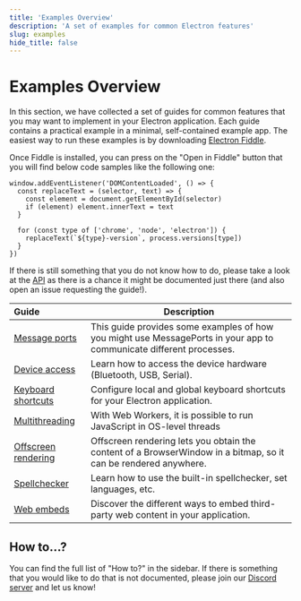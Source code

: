 ```yaml
---
title: 'Examples Overview'
description: 'A set of examples for common Electron features'
slug: examples
hide_title: false
---
```


# Examples Overview

In this section, we have collected a set of guides for common features
that you may want to implement in your Electron application. Each guide
contains a practical example in a minimal, self-contained example app.
The easiest way to run these examples is by downloading [Electron Fiddle][fiddle].

Once Fiddle is installed, you can press on the "Open in Fiddle" button that you
will find below code samples like the following one:

```fiddle docs/fiddles/quick-start
window.addEventListener('DOMContentLoaded', () => {
  const replaceText = (selector, text) => {
    const element = document.getElementById(selector)
    if (element) element.innerText = text
  }

  for (const type of ['chrome', 'node', 'electron']) {
    replaceText(`${type}-version`, process.versions[type])
  }
})
```

If there is still something that you do not know how to do, please take a look at the [API][app]
as there is a chance it might be documented just there (and also open an issue requesting the
guide!).

<!-- guide-table-start -->

| Guide                 | Description                                                                                                         |
| :-------------------- | ------------------------------------------------------------------------------------------------------------------- |
| [Message ports][]       | This guide provides some examples of how you might use MessagePorts in your app to communicate different processes. |
| [Device access][]       | Learn how to access the device hardware (Bluetooth, USB, Serial).                                                   |
| [Keyboard shortcuts][]  | Configure local and global keyboard shortcuts for your Electron application.                                        |
| [Multithreading][]      | With Web Workers, it is possible to run JavaScript in OS-level threads                                              |
| [Offscreen rendering][] | Offscreen rendering lets you obtain the content of a BrowserWindow in a bitmap, so it can be rendered anywhere.     |
| [Spellchecker][]        | Learn how to use the built-in spellchecker, set languages, etc.                                                     |
| [Web embeds][]          | Discover the different ways to embed third-party web content in your application.                                   |

<!-- guide-table-end -->

## How to...?

You can find the full list of "How to?" in the sidebar. If there is
something that you would like to do that is not documented, please join
our [Discord server][discord] and let us know!

[app]: ../api/app.md
[discord]: https://discord.gg/electronjs
[fiddle]: https://www.electronjs.org/fiddle
[Message ports]: ./message-ports.md
[Device access]: ./devices.md
[Keyboard shortcuts]: ./keyboard-shortcuts.md
[Multithreading]: ./multithreading.md
[Offscreen rendering]: ./offscreen-rendering.md
[Spellchecker]: ./spellchecker.md
[Web embeds]: ./web-embeds.md
